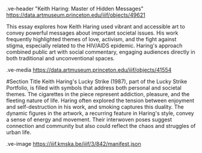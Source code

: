 .ve-header "Keith Haring: Master of Hidden Messages" https://data.artmuseum.princeton.edu/iiif/objects/49621

This essay explores how Keith Haring used vibrant and accessible art to convey powerful messages about important societal issues. His work frequently highlighted themes of love, activism, and the fight against stigma, especially related to the HIV/AIDS epidemic. Haring's approach combined public art with social commentary, engaging audiences directly in both traditional and unconventional spaces.

.ve-media https://data.artmuseum.princeton.edu/iiif/objects/41554

#Section Title
Keith Haring's Lucky Strike (1987), part of the Lucky Strike Portfolio, is filled with symbols that address both personal and societal themes. The cigarettes in the piece represent addiction, pleasure, and the fleeting nature of life. Haring often explored the tension between enjoyment and self-destruction in his work, and smoking captures this duality. The dynamic figures in the artwork, a recurring feature in Haring's style, convey a sense of energy and movement. Their interwoven poses suggest connection and community but also could reflect the chaos and struggles of urban life.

.ve-image https://iiif.kmska.be/iiif/3/842/manifest.json